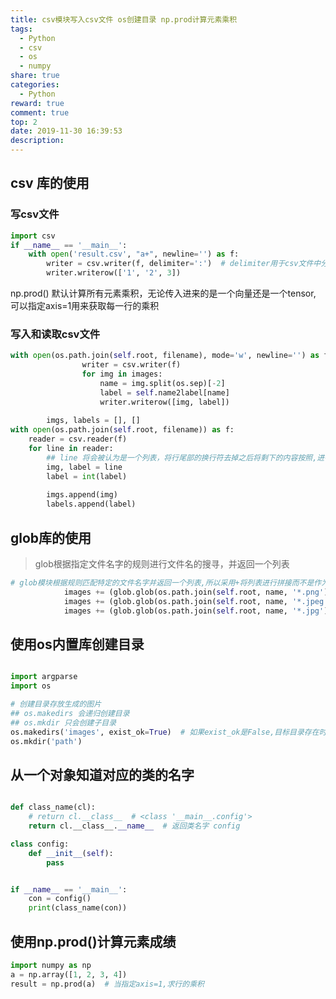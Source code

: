```yaml
---
title: csv模块写入csv文件 os创建目录 np.prod计算元素乘积
tags:
  - Python
  - csv
  - os
  - numpy
share: true
categories:
  - Python
reward: true
comment: true
top: 2
date: 2019-11-30 16:39:53
description:
---
```



## csv 库的使用

### 写csv文件

```python
import csv
if __name__ == '__main__':
    with open('result.csv', "a+", newline='') as f:
        writer = csv.writer(f, delimiter=':')  # delimiter用于csv文件中分隔符的显示,默认是,
        writer.writerow(['1', '2', 3])
```
 
np.prod() 默认计算所有元素乘积，无论传入进来的是一个向量还是一个tensor, 可以指定axis=1用来获取每一行的乘积

### 写入和读取csv文件
```python
with open(os.path.join(self.root, filename), mode='w', newline='') as f:
                writer = csv.writer(f)
                for img in images:
                    name = img.split(os.sep)[-2]
                    label = self.name2label[name]
                    writer.writerow([img, label])
    
        imgs, labels = [], []
with open(os.path.join(self.root, filename)) as f:
    reader = csv.reader(f)
    for line in reader:
        ## line 将会被认为是一个列表，将行尾部的换行符去掉之后将剩下的内容按照,进行划分得到的列表
        img, label = line
        label = int(label)
        
        imgs.append(img)
        labels.append(label)
```

## glob库的使用
> glob根据指定文件名字的规则进行文件名的搜寻，并返回一个列表

```python
# glob模块根据规则匹配特定的文件名字并返回一个列表,所以采用+将列表进行拼接而不是作为元素加入列表中
            images += (glob.glob(os.path.join(self.root, name, '*.png')))
            images += (glob.glob(os.path.join(self.root, name, '*.jpeg')))
            images += (glob.glob(os.path.join(self.root, name, '*.jpg')))

```

## 使用os内置库创建目录


```python

import argparse
import os

# 创建目录存放生成的图片
## os.makedirs 会递归创建目录
## os.mkdir 只会创建子目录
os.makedirs('images', exist_ok=True)  # 如果exist_ok是False,目标目录存在时返回OSError
os.mkdir('path') 

```

## 从一个对象知道对应的类的名字

```python

def class_name(cl):
    # return cl.__class__  # <class '__main__.config'>
    return cl.__class__.__name__  # 返回类名字 config

class config:
    def __init__(self):
        pass


if __name__ == '__main__':
    con = config()
    print(class_name(con))
```

## 使用np.prod()计算元素成绩


```python
import numpy as np
a = np.array([1, 2, 3, 4])
result = np.prod(a)  # 当指定axis=1,求行的乘积
```



<!--more-->